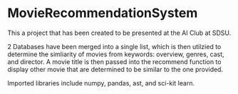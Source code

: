# MovieRecommendationSystem
This a project that has been created to be presented at the AI Club at SDSU.

2 Databases have been merged into a single list, which is then utilzied to determine the simliarity of movies from keywords: overview, genres, cast, and director. A movie title is then passed into the recommend function to display other movie that are determined to be similar to the one provided.

Imported libraries include numpy, pandas, ast, and sci-kit learn.

